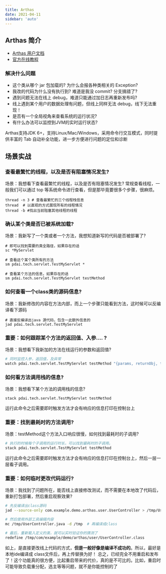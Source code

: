 ```yaml
---
title: Arthas
date: 2021-04-11
sidebar: 'auto'
---
```


## Arthas 简介
- [Arthas 用户文档](https://arthas.aliyun.com/doc/)
- [官方在线教程](https://arthas.aliyun.com/doc/arthas-tutorials.html?language=cn)
### 解决什么问题
- 这个类从哪个 jar 包加载的? 为什么会报各种类相关的 Exception? 
- 我改的代码为什么没有执行到? 难道是我没 commit? 分支搞错了? 
- 遇到问题无法在线上 debug，难道只能通过加日志再重新发布吗? 
- 线上遇到某个用户的数据处理有问题，但线上同样无法 debug，线下无法重现！ 
- 是否有一个全局视角来查看系统的运行状况? 
- 有什么办法可以监控到JVM的实时运行状态? 

Arthas支持JDK 6+，支持Linux/Mac/Windows，采用命令行交互模式，同时提供丰富的 Tab 自动补全功能，进一步方便进行问题的定位和诊断

## 场景实战
### 查看最繁忙的线程，以及是否有阻塞情况发生?
场景：我想看下查看最繁忙的线程，以及是否有阻塞情况发生? 常规查看线程，一般我们可以通过 top 等系统命令进行查看，但是那毕竟要很多个步骤，很麻烦。
```
thread -n 3 # 查看最繁忙的三个线程栈信息
thread  # 以直观的方式展现所有的线程情况
thread -b #找出当前阻塞其他线程的线程
```
### 确认某个类是否已被系统加载?
场景：我新写了一个类或者一个方法，我想知道新写的代码是否被部署了?
```
# 即可以找到需要的类全路径，如果存在的话
sc *MyServlet

# 查看这个某个类所有的方法
sm pdai.tech.servlet.TestMyServlet *

# 查看某个方法的信息，如果存在的话
sm pdai.tech.servlet.TestMyServlet testMethod
```

### 如何查看一个class类的源码信息?
场景：我新修改的内容在方法内部，而上一个步骤只能看到方法，这时候可以反编译看下源码
```
# 直接反编译出java 源代码，包含一此额外信息的
jad pdai.tech.servlet.TestMyServlet
```
### 重要：如何跟踪某个方法的返回值、入参.... ?
场景：我想看下我新加的方法在线运行的参数和返回值?
```bash
# 同时监控入参，返回值，及异常
watch pdai.tech.servlet.TestMyServlet testMethod "{params, returnObj, throwExp}" -e -x 2 
```
### 如何看方法调用栈的信息?
场景：我想看下某个方法的调用栈的信息?
```
stack pdai.tech.servlet.TestMyServlet testMethod
```
运行此命令之后需要即时触发方法才会有响应的信息打印在控制台上
### 重要：找到最耗时的方法调用?
场景：testMethod这个方法入口响应很慢，如何找到最耗时的子调用?
```bash
# 执行的时候每个子调用的运行时长，可以找到最耗时的子调用。
stack pdai.tech.servlet.TestMyServlet testMethod
```
运行此命令之后需要即时触发方法才会有响应的信息打印在控制台上，然后一层一层看子调用。
### 重要：如何临时更改代码运行?
场景：我找到了问题所在，能否线上直接修改测试，而不需要在本地改了代码后，重新打包部署，然后重启观察效果?
```bash
# 先反编译出class源码
jad --source-only com.example.demo.arthas.user.UserController > /tmp/UserController.java  

# 然后使用外部工具编辑内容
mc /tmp/UserController.java -d /tmp  # 再编译成class

# 最后，重新载入定义的类，就可以实时验证你的猜测了
redefine /tmp/com/example/demo/arthas/user/UserController.class
```

如上，是直接更改线上代码的方式，**但是一般好像是编译不成功的**。所以，最好是本地ide编译成 class文件后，再上传替换为好！ 总之，已经完全不用重启和发布了！这个功能真的很方便，比起重启带来的代价，真的是不可比的。比如，重启时可能导致负载重分配，选主等等问题，就不是你能控制的了